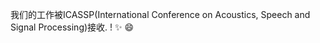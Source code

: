 我们的工作被ICASSP(International Conference on Acoustics, Speech and Signal Processing)接收.
! :sparkles: :smile:
